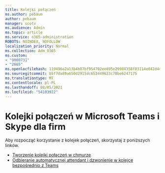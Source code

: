 ```yaml
---
title: Kolejki połączeń
ms.author: pebaum
author: pebaum
manager: scotv
ms.audience: Admin
ms.topic: article
ms.service: o365-administration
ROBOTS: NOINDEX, NOFOLLOW
localization_priority: Normal
ms.collection: Adm_O365
ms.custom:
- "9000731"
- "2665"
ms.openlocfilehash: 119496a2a13b4b07bf954702eed95e29984358f03114ed42d44c26a422292836
ms.sourcegitcommit: b5f7da89a650d2915dc652449623c78be6247175
ms.translationtype: MT
ms.contentlocale: pl-PL
ms.lasthandoff: 08/05/2021
ms.locfileid: "54103922"
---
```

# <a name="call-queues-in-microsoft-teams-and-skype-for-business"></a>Kolejki połączeń w Microsoft Teams i Skype dla firm 

Aby rozpocząć korzystanie z kolejek połączeń, skorzystaj z poniższych linków.

- [Tworzenie kolejki połączeń w chmurze](https://docs.microsoft.com/microsoftteams/create-a-phone-system-call-queue)
- [Odbieranie automatycznej attendant i dzwonienie w kolejce bezpośrednio z Teams](https://docs.microsoft.com/microsoftteams/answer-auto-attendant-and-call-queue-calls)